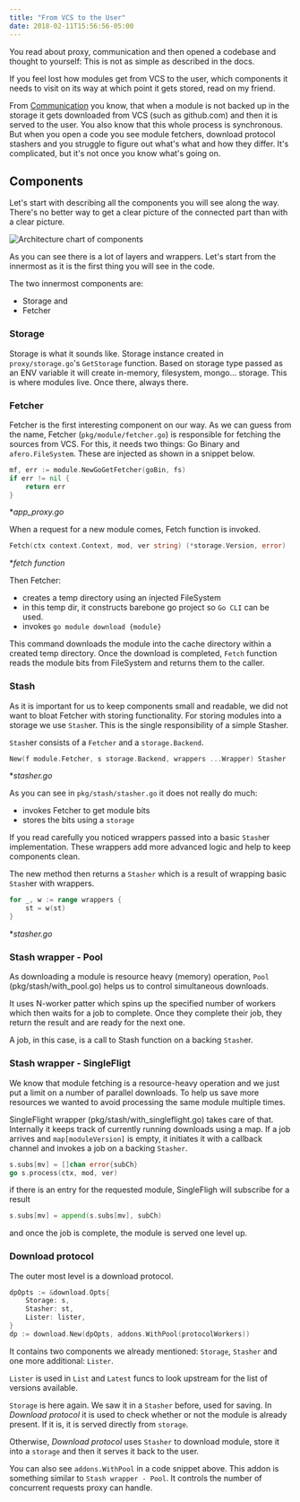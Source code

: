 ```yaml
---
title: "From VCS to the User"
date: 2018-02-11T15:56:56-05:00
---
```


You read about proxy, communication and then opened a codebase and thought to yourself: This is not as simple as described in the docs.

If you feel lost how modules get from VCS to the user, which components it needs to visit on its way at which point it gets stored, read on my friend.

From [Communication](./communication.md) you know, that when a module is not backed up in the storage it gets downloaded from VCS (such as github.com) and then it is served to the user. You also know that this whole process is synchronous. But when you open a code you see module fetchers, download protocol stashers and you struggle to figure out what's what and how they differ. It's complicated, but it's not once you know what's going on.

## Components

Let's start with describing all the components you will see along the way. There's no better way to get a clear picture of the connected part than with a clear picture.

![Architecture chart of components](/from-vcs-to-user.png)

As you can see there is a lot of layers and wrappers. Let's start from the innermost as it is the first thing you will see in the code.

The two innermost components are:
- Storage and
- Fetcher

### Storage
Storage is what it sounds like. Storage instance created in `proxy/storage.go`'s `GetStorage` function.
Based on storage type passed as an ENV variable it will create in-memory, filesystem, mongo... storage.
This is where modules live. Once there, always there.

### Fetcher
Fetcher is the first interesting component on our way. As we can guess from the name, Fetcher (`pkg/module/fetcher.go`) is responsible for fetching the sources from VCS.
For this, it needs two things: Go Binary and `afero.FileSystem`. These are injected as shown in a snippet below.

```go
mf, err := module.NewGoGetFetcher(goBin, fs)
if err != nil {
    return err
}
```
*_app_proxy.go_

When a request for a new module comes, Fetch function is invoked.

```go
Fetch(ctx context.Context, mod, ver string) (*storage.Version, error)
```
*_fetch function_

Then Fetcher:
- creates a temp directory using an injected FileSystem
- in this temp dir, it constructs barebone go project so `Go CLI` can be used.
- invokes `go module download {module}`

This command downloads the module into the cache directory within a created temp directory.
Once the download is completed, `Fetch` function reads the module bits from FileSystem and returns them to the caller.

### Stash
As it is important for us to keep components small and readable, we did not want to bloat Fetcher with storing functionality. For storing modules into a storage we use `Stash`er. This is the single responsibility of a simple Stasher.

`Stash`er consists of a `Fetcher` and a `storage.Backend`.

```go
New(f module.Fetcher, s storage.Backend, wrappers ...Wrapper) Stasher
```
*_stasher.go_

As you can see in `pkg/stash/stasher.go` it does not really do much:
- invokes Fetcher to get module bits
- stores the bits using a `storage`

If you read carefully you noticed wrappers passed into a basic `Stash`er implementation.
These wrappers add more advanced logic and help to keep components clean.

The new method then returns a `Stasher` which is a result of wrapping basic `Stash`er with wrappers.

```go
for _, w := range wrappers {
    st = w(st)
}
```
*_stasher.go_

### Stash wrapper - Pool
As downloading a module is resource heavy (memory) operation, `Pool` (pkg/stash/with_pool.go) helps us to control simultaneous downloads.

It uses N-worker patter which spins up the specified number of workers which then waits for a job to complete. Once they complete their job, they return the result and are ready for the next one.

A job, in this case, is a call to Stash function on a backing `Stash`er.

### Stash wrapper - SingleFligt
We know that module fetching is a resource-heavy operation and we just put a limit on a number of parallel downloads. To help us save more resources we wanted to avoid processing the same module multiple times.

SingleFlight wrapper (pkg/stash/with_singleflight.go) takes care of that.
Internally it keeps track of currently running downloads using a map.
If a job arrives and `map[moduleVersion]` is empty, it initiates it with a callback channel and invokes a job on a backing `Stasher`.

```go
s.subs[mv] = []chan error{subCh}
go s.process(ctx, mod, ver)
```

if there is an entry for the requested module, SingleFligh will subscribe for a result

```go
s.subs[mv] = append(s.subs[mv], subCh)
```

and once the job is complete, the module is served one level up.

### Download protocol
The outer most level is a download protocol.

```go
dpOpts := &download.Opts{
    Storage: s,
    Stasher: st,
    Lister: lister,
}
dp := download.New(dpOpts, addons.WithPool(protocolWorkers))
```
It contains two components we already mentioned: `Storage`, `Stasher`
and one more additional: `Lister`.

`Lister` is used in `List` and `Latest` funcs to look upstream for the list of versions available.

`Storage` is here again. We saw it in a `Stasher` before, used for saving.
In _Download protocol_ it is used to check whether or not the module is already present. If it is, it is served directly from `storage`.

Otherwise, _Download protocol_ uses `Stasher` to download module, store it into a `storage` and then it serves it back to the user.

You can also see `addons.WithPool` in a code snippet above. This addon is something similar to `Stash wrapper - Pool`. It controls the number of concurrent requests proxy can handle.